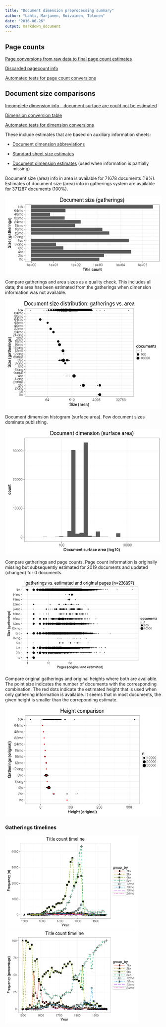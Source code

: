 ```yaml
---
title: "Document dimension preprocessing summary"
author: "Lahti, Marjanen, Roivainen, Tolonen"
date: "2016-06-26"
output: markdown_document
---
```



## Page counts

[Page conversions from raw data to final page count estimates](output.tables/pagecount_conversion_nontrivial.csv)

<!--[Page conversions from raw data to final page count estimates with volume info](output.tables/page_conversion_table_full.csv)-->

[Discarded pagecount info](output.tables/pagecount_discarded.csv)

[Automated tests for page count conversions](https://github.com/rOpenGov/bibliographica/blob/master/inst/extdata/tests_polish_physical_extent.csv)

## Document size comparisons

[Incomplete dimension info - document surface are could not be estimated](output.tables/physical_dimension_incomplete.csv)

[Dimension conversion table](output.tables/conversions_physical_dimension.csv)

[Automated tests for dimension conversions](https://github.com/rOpenGov/bibliographica/blob/master/inst/extdata/tests_dimension_polish.csv)

These include estimates that are based on auxiliary information sheets:

  * [Document dimension abbreviations](https://github.com/rOpenGov/bibliographica/blob/master/inst/extdata/document_size_abbreviations.csv)

  * [Standard sheet size estimates](https://github.com/rOpenGov/bibliographica/blob/master/inst/extdata/sheetsizes.csv)

  * [Document dimension estimates](https://github.com/rOpenGov/bibliographica/blob/master/inst/extdata/documentdimensions.csv) (used when information is partially missing)


  
<!--[Discarded dimension info](output.tables/dimensions_discarded.csv)-->

Document size (area) info in area is available for 71678 documents (19%). Estimates of document size (area) info in gatherings system are available for 371287 documents (100%). 

![plot of chunk summarysize](figure/summarysize-1.png)


Compare gatherings and area sizes as a quality check. This includes all data; the area has been estimated from the gatherings when dimension information was not available.

![plot of chunk summarysizecomp](figure/summarysizecomp-1.png)

Document dimension histogram (surface area). Few document sizes dominate publishing.

![plot of chunk summary-surfacearea](figure/summary-surfacearea-1.png)


Compare gatherings and page counts. Page count information is originally missing but subsequently estimated for 2019 documents and updated (changed) for 0 documents. 


![plot of chunk summarypagecomp](figure/summarypagecomp-1.png)

Compare original gatherings and original heights where both are available. The point size indicates the number of documents with the corresponding combination. The red dots indicate the estimated height that is used when only gathering information is available. It seems that in most documents, the given height is smaller than the correponding estimate.

![plot of chunk summarysizevalidation](figure/summarysizevalidation-1.png)

### Gatherings timelines

<img src="figure/papercompbyformat-1.png" title="plot of chunk papercompbyformat" alt="plot of chunk papercompbyformat" width="430px" /><img src="figure/papercompbyformat-2.png" title="plot of chunk papercompbyformat" alt="plot of chunk papercompbyformat" width="430px" />



<!--

## Average page counts (only works in CERL now)

Multi-volume documents average page counts are given per volume.


|doc.dimension |mean.pages.singlevol |median.pages.singlevol | n.singlevol| mean.pages.multivol| median.pages.multivol| n.multivol| mean.pages.issue| median.pages.issue| n.issue|
|:-------------|:--------------------|:----------------------|-----------:|-------------------:|---------------------:|----------:|----------------:|------------------:|-------:|
|2fo           |NA                   |NA                     |        1823|                  NA|                    NA|         NA|               NA|                 NA|      92|
|4to           |NA                   |NA                     |       31857|                  NA|                    NA|         NA|               NA|                 NA|   31870|
|6to           |NA                   |NA                     |          27|                  NA|                    NA|         NA|               NA|                 NA|       1|
|8long         |NA                   |NA                     |          13|                  NA|                    NA|         NA|               NA|                 NA|      NA|
|8vo           |NA                   |NA                     |       24876|                   1|                     1|         94|                1|                  1|      30|
|12long        |NA                   |NA                     |           1|                  NA|                    NA|         NA|               NA|                 NA|      NA|
|12mo          |NA                   |NA                     |        3269|                 NaN|                    NA|         20|              NaN|                 NA|       3|
|16mo          |NA                   |NA                     |        1593|                 NaN|                    NA|          6|               NA|                 NA|      NA|
|18mo          |NA                   |NA                     |          94|                  NA|                    NA|         NA|               NA|                 NA|      NA|
|24mo          |NA                   |NA                     |         169|                  NA|                    NA|         NA|               NA|                 NA|      NA|
|32mo          |NA                   |NA                     |          32|                  NA|                    NA|         NA|               NA|                 NA|      NA|
|48mo          |NA                   |NA                     |           7|                  NA|                    NA|         NA|               NA|                 NA|      NA|
|64mo          |NA                   |NA                     |          35|                  NA|                    NA|         NA|               NA|                 NA|      NA|
|NA            |NA                   |NA                     |      304050|                   1|                     1|       1930|                1|                  1|    2481|
|1to           |NA                   |NA                     |          NA|                  NA|                    NA|         NA|               NA|                 NA|    1175|


![plot of chunk summarypagecountsmulti2](figure/summarypagecountsmulti2-1.png)


## Average document dimensions 

Here we use the original data only:

![plot of chunk summaryavedimstime](figure/summaryavedimstime-1.png)




Only the most frequently occurring gatherings are listed here:


|gatherings.original |mean.width |median.width | mean.height| median.height|  n|
|:-------------------|:----------|:------------|-----------:|-------------:|--:|
|4to                 |NA         |NA           |       23.57|         23.57|  7|
|8vo                 |NA         |NA           |       20.65|         20.65| 31|

-->
